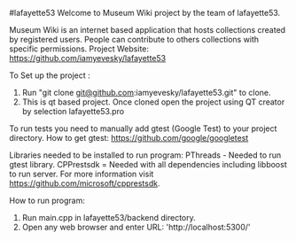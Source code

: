 #lafayette53
Welcome to Museum Wiki project by the team of lafayette53.

Museum Wiki is an internet based application that hosts collections created 
by registered users. People can contribute to others collections with specific
permissions. 
Project Website: https://github.com/iamyevesky/lafayette53 

To Set up the project :
1. Run "git clone git@github.com:iamyevesky/lafayette53.git" to clone.
2. This is	qt based project. Once cloned open the project using QT creator by selection lafayette53.pro

To run tests you need to manually add gtest (Google Test) to	your project directory. How to get gtest: https://github.com/google/googletest

Libraries needed to be installed to run program:
PThreads - Needed to run gtest library.
CPPrestsdk = Needed with all dependencies including libboost to run server. For more information visit https://github.com/microsoft/cpprestsdk.

How to run program:
1. Run main.cpp in lafayette53/backend directory.
2. Open any web browser and enter URL: 'http://localhost:5300/'

